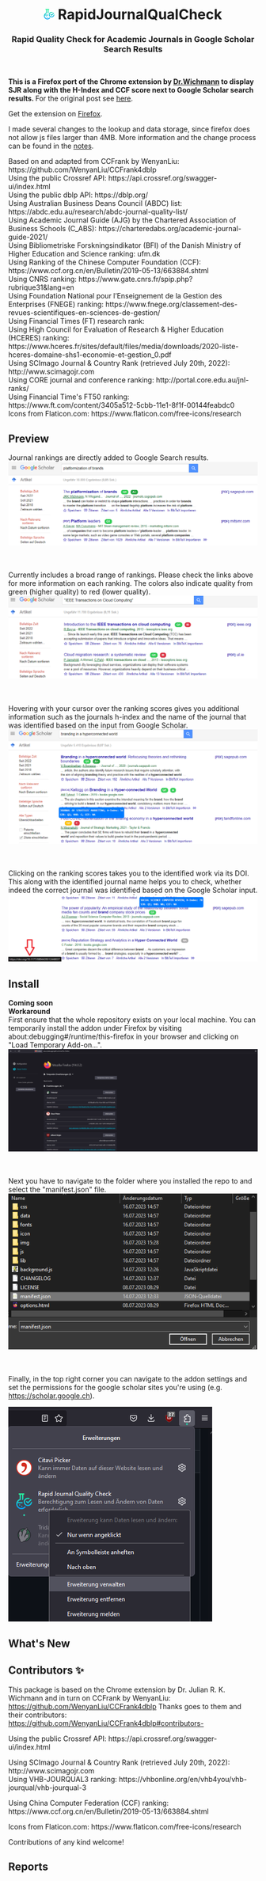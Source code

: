 <h1 align="center"><img src="./icon/32x32.png" height="21px" alt=""> RapidJournalQualCheck </h1> 
<h3 align="center"> Rapid Quality Check for Academic Journals in Google Scholar Search Results </h3>
</br>

<b> This is a Firefox port of the Chrome extension by [Dr.Wichmann](https://de.linkedin.com/in/julianwichmann) to display SJR along with the H-Index and CCF score next to Google Scholar search results. </b> For the original post see [here](https://de.linkedin.com/posts/julianwichmann_google-scholar-extension-activity-6967463018607611904-nsbm).

Get the extension on [Firefox](https://addons.mozilla.org/de/firefox/addon/rapid-journal-quality-check/).

I made several changes to the lookup and data storage, since firefox does not allow js files larger than 4MB. More information and the change process can be found in the [notes](./notes.md).

</p> Based on and adapted from CCFrank by WenyanLiu: https://github.com/WenyanLiu/CCFrank4dblp
</br> Using the public Crossref API: https://api.crossref.org/swagger-ui/index.html
</br> Using the public dblp API: https://dblp.org/
</br> Using Australian Business Deans Council (ABDC) list: https://abdc.edu.au/research/abdc-journal-quality-list/
</br> Using Academic Journal Guide (AJG) by the Chartered Association of Business Schools (C_ABS): https://charteredabs.org/academic-journal-guide-2021/
</br> Using Bibliometriske Forskningsindikator (BFI) of the Danish Ministry of Higher Education and Science ranking: ufm.dk
</br> Using Ranking of the Chinese Computer Foundation (CCF): https://www.ccf.org.cn/en/Bulletin/2019-05-13/663884.shtml
</br> Using CNRS ranking: https://www.gate.cnrs.fr/spip.php?rubrique31&lang=en
</br> Using Foundation National pour l’Enseignement de la Gestion des Enterprises (FNEGE) ranking: https://www.fnege.org/classement-des-revues-scientifiques-en-sciences-de-gestion/
</br> Using Financial Times (FT) research rank:
</br> Using High Council for Evaluation of Research & Higher Education (HCERES) ranking: https://www.hceres.fr/sites/default/files/media/downloads/2020-liste-hceres-domaine-shs1-economie-et-gestion_0.pdf
</br> Using SCImago Journal & Country Rank (retrieved July 20th, 2022): http://www.scimagojr.com
</br> Using CORE journal and conference ranking: http://portal.core.edu.au/jnl-ranks/
</br> Using Financial Time's FT50 ranking: https://www.ft.com/content/3405a512-5cbb-11e1-8f1f-00144feabdc0
</br> Icons from Flaticon.com: https://www.flaticon.com/free-icons/research

## Preview

Journal rankings are directly added to Google Search results.
<br />![SJR and VHB Scores](./img/SJR_VHB.PNG)

<br /><br />Currently includes a broad range of rankings. Please check the links above for more information on each ranking. The colors also indicate quality from green (higher quality) to red (lower quality).
![SJR and CCF Scores](./img/SJR_and_CCF.PNG)

<br /><br />Hovering with your cursor over the ranking scores gives you additional information such as the journals h-index and the name of the journal that was identified based on the input from Google Scholar.
![SJR and VHB Scores with mouseover info](./img/SJR_VHB_with%20mouseover.PNG)

<br /><br />Clicking on the ranking scores takes you to the identified work via its DOI. This along with the identified journal name helps you to check, whether indeed the correct journal was identified based on the Google Scholar input.
![Link to DOI](./img/doi_link.PNG)


## Install

<b> Coming soon </b> <br/>
<b> Workaround </b> <br/>
First ensure that the whole repository exists on your local machine.
You can temporarily install the addon under Firefox by visiting about:debugging#/runtime/this-firefox in your browser and clicking on "Load Temporary Add-on...".
![Temporary Addon](./img/temporary_install.png)

<br /><br />Next you have to navigate to the folder where you installed the repo to and select the "manifest.json" file.
![Adding Manifest](./img/add_manifest.png)

<br /><br />Finally, in the top right corner you can navigate to the addon settings and set the permissions for the google scholar sites you're using (e.g. https://scholar.google.ch).

![Add permissions](./img/manage_addon.png)

## What's New


## Contributors ✨

This package is based on the Chrome extension by Dr. Julian R. K. Wichmann and in turn on CCFrank by WenyanLiu: https://github.com/WenyanLiu/CCFrank4dblp
Thanks goes to them and their contributors: https://github.com/WenyanLiu/CCFrank4dblp#contributors-

</p> Using the public Crossref API: https://api.crossref.org/swagger-ui/index.html
</p> Using SCImago Journal & Country Rank (retrieved July 20th, 2022): http://www.scimagojr.com
</br> Using VHB-JOURQUAL3 ranking: https://vhbonline.org/en/vhb4you/vhb-jourqual/vhb-jourqual-3
</p> Using China Computer Federation (CCF) ranking: https://www.ccf.org.cn/en/Bulletin/2019-05-13/663884.shtml
</p> Icons from Flaticon.com: https://www.flaticon.com/free-icons/research

Contributions of any kind welcome!

## Reports
